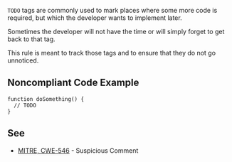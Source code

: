 `TODO` tags are commonly used to mark places where some more code is required, but which the developer wants to implement later.

Sometimes the developer will not have the time or will simply forget to get back to that tag.

This rule is meant to track those tags and to ensure that they do not go unnoticed.

## Noncompliant Code Example ##

    function doSomething() {
      // TODO
    }

## See ##

 *  [MITRE, CWE-546][MITRE_ CWE-546] \- Suspicious Comment


[MITRE_ CWE-546]: http://cwe.mitre.org/data/definitions/546.html